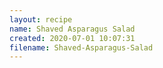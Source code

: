```yaml
---
layout: recipe
name: Shaved Asparagus Salad
created: 2020-07-01 10:07:31
filename: Shaved-Asparagus-Salad
---
```

